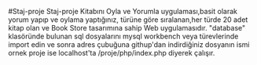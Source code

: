 #Staj-proje
Staj-proje Kitabını Oyla ve Yorumla uygulaması,basit olarak yorum yapıp ve oylama yaptığınız,
türüne göre sıralanan,her türde 20 adet kitap olan ve Book Store tasarımına sahip Web uygulamasıdır.
"database" klasöründe bulunan sql dosyalarını mysql workbench veya türevlerinde import edin ve sonra adres çubuğuna githup'dan 
indirdiğiniz dosyanın ismi ornek proje ise localhost'ta /proje/php/index.php diyerek çalışır.
